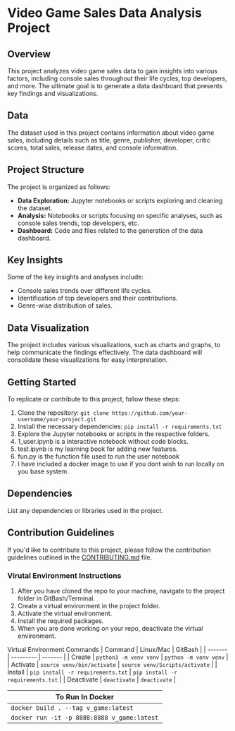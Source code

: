 # Video Game Sales Data Analysis Project

## Overview

This project analyzes video game sales data to gain insights into various factors, including console sales throughout their life cycles, top developers, and more. The ultimate goal is to generate a data dashboard that presents key findings and visualizations.

## Data

The dataset used in this project contains information about video game sales, including details such as title, genre, publisher, developer, critic scores, total sales, release dates, and console information.

## Project Structure

The project is organized as follows:

- **Data Exploration:** Jupyter notebooks or scripts exploring and cleaning the dataset.
- **Analysis:** Notebooks or scripts focusing on specific analyses, such as console sales trends, top developers, etc.
- **Dashboard:** Code and files related to the generation of the data dashboard.

## Key Insights

Some of the key insights and analyses include:

- Console sales trends over different life cycles.
- Identification of top developers and their contributions.
- Genre-wise distribution of sales.

## Data Visualization

The project includes various visualizations, such as charts and graphs, to help communicate the findings effectively. The data dashboard will consolidate these visualizations for easy interpretation.

## Getting Started

To replicate or contribute to this project, follow these steps:

1. Clone the repository: `git clone https://github.com/your-username/your-project.git`
2. Install the necessary dependencies: `pip install -r requirements.txt`
3. Explore the Jupyter notebooks or scripts in the respective folders.
4. 1_user.ipynb is a interactive notebook without code blocks. 
5. test.ipynb is my learning book for adding new features. 
6. fun.py is the function file used to run the user notebook 
7. I have included a docker image to use if you dont wish to run locally on you base system. 

## Dependencies

List any dependencies or libraries used in the project.

## Contribution Guidelines

If you'd like to contribute to this project, please follow the contribution guidelines outlined in the [CONTRIBUTING.md](CONTRIBUTING.md) file.


###  Virutal Environment Instructions

1. After you have cloned the repo to your machine, navigate to the project 
folder in GitBash/Terminal.
1. Create a virtual environment in the project folder. 
1. Activate the virtual environment.
1. Install the required packages. 
1. When you are done working on your repo, deactivate the virtual environment.

Virtual Environment Commands
| Command | Linux/Mac | GitBash |
| ------- | --------- | ------- |
| Create | `python3 -m venv venv` | `python -m venv venv` |
| Activate | `source venv/bin/activate` | `source venv/Scripts/activate` |
| Install | `pip install -r requirements.txt` | `pip install -r requirements.txt` |
| Deactivate | `deactivate` | `deactivate` |

|To Run In Docker|
| --- | 
| `docker build . --tag v_game:latest` |
| `docker run -it -p 8888:8888 v_game:latest` |